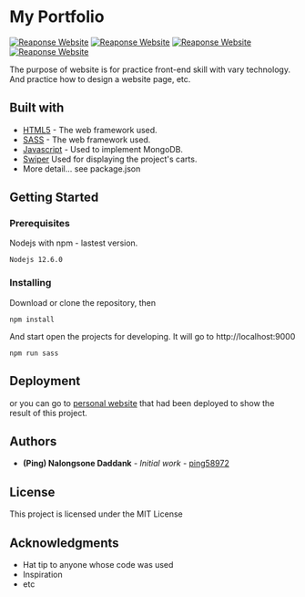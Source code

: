 # My Portfolio

<a href="https://ping58972.github.io/myportfolio/"><img src="https://a.imge.to/2019/07/12/qvRn6.png" target="_blank" alt="Reaponse Website"></a>
<a href="https://ping58972.github.io/myportfolio/"><img src="https://a.imge.to/2019/07/12/qvBmr.png" target="_blank" alt="Reaponse Website"></a>
<a href="https://ping58972.github.io/myportfolio/"><img src="https://a.imge.to/2019/07/12/qv2Hq.png" target="_blank" alt="Reaponse Website"></a>
<a href="https://ping58972.github.io/myportfolio/"><img src="https://a.imge.to/2019/07/12/qvhSO.png" target="_blank" alt="Reaponse Website"></a>

The purpose of website is for practice front-end skill with vary technology. And practice how to design a website page, etc.

## Built with

- [HTML5](#) - The web framework used.
- [SASS](#) - The web framework used.
- [Javascript](#) - Used to implement MongoDB.
- [Swiper](http://idangero.us/swiper/get-started) Used for displaying the project's carts.
- More detail... see package.json

## Getting Started

### Prerequisites

Nodejs with npm - lastest version.

```
Nodejs 12.6.0
```

### Installing

Download or clone the repository, then

```
npm install
```

And start open the projects for developing. It will go to http://localhost:9000

```
npm run sass
```

## Deployment

or you can go to <a href="https://ping58972.github.io/myportfolio/">personal website</a> that had been deployed to show the result of this project.

## Authors

- **(Ping) Nalongsone Daddank** - _Initial work_ - [ping58972](https://github.com/ping58972)

## License

This project is licensed under the MIT License

## Acknowledgments

- Hat tip to anyone whose code was used
- Inspiration
- etc
